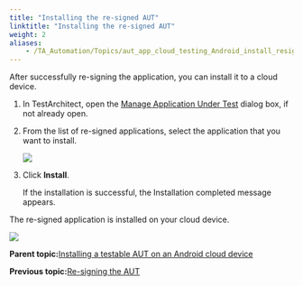 ```yaml
--- 
title: "Installing the re-signed AUT"
linktitle: "Installing the re-signed AUT"
weight: 2
aliases: 
    - /TA_Automation/Topics/aut_app_cloud_testing_Android_install_resigned_app.html
---
```


After successfully re-signing the application, you can install it to a cloud device.

1.  In TestArchitect, open the [Manage Application Under Test](/Android/Topics/Installing_applications_resigning.html) dialog box, if not already open.

2.  From the list of re-signed applications, select the application that you want to install.

    ![](/images//Images/RTK_Manage_app_dlg_2.png)

3.  Click **Install**.

    If the installation is successful, the Installation completed message appears.


The re-signed application is installed on your cloud device.

![](/images//Images/RTK_installed_app.png)

**Parent topic:**[Installing a testable AUT on an Android cloud device](/TA_Automation/Topics/aut_app_cloud_testing_install_AUT_app.html)

**Previous topic:**[Re-signing the AUT](/TA_Automation/Topics/aut_app_cloud_testing_Android_resign_app.html)

